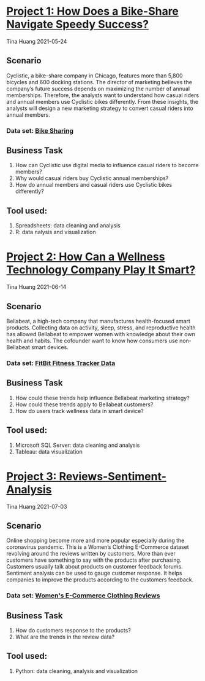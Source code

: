 # [**Project 1: How Does a Bike-Share Navigate Speedy Success?**](https://github.com/ts756632/Case_Study_1)
Tina Huang  2021-05-24


## **Scenario** 
Cyclistic, a bike-share company in Chicago, features more than 5,800 bicycles and 600 docking stations. The director of marketing believes the company’s future success depends on maximizing the number of annual memberships. Therefore, the analysts want to understand how casual riders and annual members use Cyclistic bikes differently. From these insights, the analysts will design a new marketing strategy to convert casual riders into annual members.

### Data set:  [Bike Sharing](https://divvy-tripdata.s3.amazonaws.com/index.html)

## **Business Task**
1. How can Cyclistic use digital media to influence casual riders to become members?
2. Why would casual riders buy Cyclistic annual memberships?
3. How do annual members and casual riders use Cyclistic bikes differently?

## Tool used:
1. Spreadsheets: data cleaning and analysis
2. R: data nalysis and visualization


# [**Project 2: How Can a Wellness Technology Company Play It Smart?**](https://github.com/ts756632/Case_Study_2)
Tina Huang  2021-06-14


## **Scenario** 
Bellabeat, a high-tech company that manufactures health-focused smart products. Collecting data on activity, sleep, stress, and reproductive health has allowed Bellabeat to empower women with knowledge about their own health and habits. The cofounder want to know how consumers use non-Bellabeat smart devices.

### Data set:  [FitBit Fitness Tracker Data](https://www.kaggle.com/arashnic/fitbi)

## **Business Task**
1.	How could these trends help influence Bellabeat marketing strategy?
2.	How could these trends apply to Bellabeat customers?
3.	How do users track wellness data in smart device?


## Tool used:
1. Microsoft SQL Server: data cleaning and analysis
2. Tableau: data visualization

    

# [**Project 3: Reviews-Sentiment-Analysis**](https://github.com/ts756632/Reviews-Sentiment-Analysis)
Tina Huang  2021-07-03


## **Scenario** 
Online shopping become more and more popular especially during the coronavirus pandemic. This is a Women’s Clothing E-Commerce dataset revolving around the reviews written by customers. More than ever customers have something to say with the products after purchasing. Customers usually talk about products on customer feedback forums. Sentiment analysis can be used to gauge customer response. It helps companies to improve the products according to the customers feedback. 

### Data set:  [Women's E-Commerce Clothing Reviews](https://www.kaggle.com/nicapotato/womens-ecommerce-clothing-reviews)

## **Business Task**
1.	How do customers response to the products?
2.	What are the trends in the review data?



## Tool used:
1. Python: data cleaning, analysis and visualization

